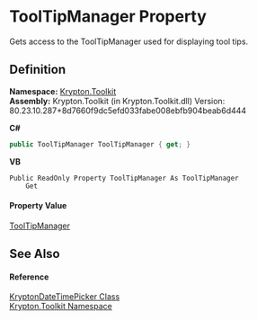 # ToolTipManager Property


Gets access to the ToolTipManager used for displaying tool tips.



## Definition
**Namespace:** <a href="79d2eac2-21f4-54ff-7552-b20c33c30600.md">Krypton.Toolkit</a>  
**Assembly:** Krypton.Toolkit (in Krypton.Toolkit.dll) Version: 80.23.10.287+8d7660f9dc5efd033fabe008ebfb904beab6d444

**C#**
``` C#
public ToolTipManager ToolTipManager { get; }
```
**VB**
``` VB
Public ReadOnly Property ToolTipManager As ToolTipManager
	Get
```



#### Property Value
<a href="a3ab60b6-fe99-e139-01ee-7869073e5f5e.md">ToolTipManager</a>

## See Also


#### Reference
<a href="d5f4ef00-45c7-03b8-460f-4b57e8740f0e.md">KryptonDateTimePicker Class</a>  
<a href="79d2eac2-21f4-54ff-7552-b20c33c30600.md">Krypton.Toolkit Namespace</a>  
